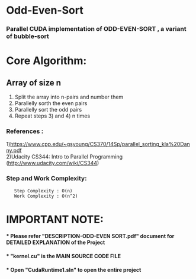 # Odd-Even-Sort
### Parallel CUDA implementation of ODD-EVEN-SORT , a variant of bubble-sort



# Core Algorithm:
## Array of size n
1. Split the array into n-pairs and number them
2. Parallelly sorth the even pairs 
3. Parallelly sort the odd pairs
4. Repeat steps 3) and 4) n times 

### References :
  1)https://www.cpp.edu/~gsyoung/CS370/14Sp/parallel_sorting_kla%20Danny.pdf    
  2)Udacity CS344: Intro to Parallel Programming (http://www.udacity.com/wiki/CS344)

### Step and Work Complexity:
       Step Complexity : O(n)
       Work Complexity : O(n^2)

# IMPORTANT NOTE:
  #### * Please refer "DESCRIPTION-ODD-EVEN SORT.pdf" document for DETAILED EXPLANATION of the Project
  #### * "kernel.cu" is the MAIN SOURCE CODE FILE
  #### * Open "CudaRuntime1.sln" to open the entire project
